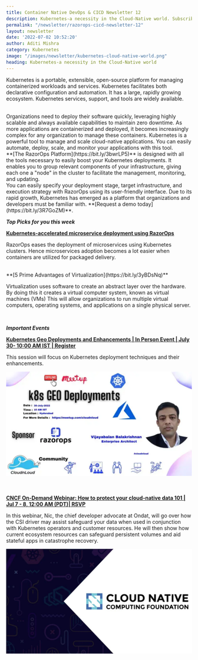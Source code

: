 ```yaml
---
title: Container Native DevOps & CICD Newsletter 12
description: Kubernetes-a necessity in the Cloud-Native world. Subscribe to get the latest updates on container-native and DevOps news around the globe.
permalink: "/newsletter/razorops-cicd-newsletter-12"
layout: newsletter
date: '2022-07-02 10:52:20'
author: Aditi Mishra
category: Kubernetes
image: "/images/newsletter/kubernetes-cloud-native-world.png"
heading: Kubernetes-a necessity in the Cloud-Native world
---
```


 Kubernetes is a portable, extensible, open-source platform for managing containerized workloads and services. Kubernetes facilitates both declarative configuration and automation. It has a large, rapidly growing ecosystem. Kubernetes services, support, and tools are widely available.

<br>
Organizations need to deploy their software quickly, leveraging highly scalable and always available capabilities to maintain zero downtime. As more applications are containerized and deployed, it becomes increasingly complex for any organization to manage these containers. Kubernetes is a powerful tool to manage and scale cloud-native applications. You can easily automate, deploy, scale, and monitor your applications with this tool.

<br>
**[The RazorOps Platform](https://bit.ly/3bwrLP5)** is designed with all the tools necessary to easily boost your Kubernetes deployments. It enables you to group relevant components of your infrastructure, giving each one a "node" in the cluster to facilitate the management, monitoring, and updating.

<br>
You can easily specify your deployment stage, target infrastructure, and execution strategy with RazorOps using its user-friendly interface. Due to its rapid growth, Kubernetes has emerged as a platform that organizations and developers must be familiar with. **[Request a demo today](https://bit.ly/3R7GoZM)**.


<br>

***Top Picks for you this week***


**[Kubernetes-accelerated microservice deployment using RazorOps](https://kubeify.medium.com/razorops-speeding-up-the-deployment-of-microservices-with-kubernetes-e07e50a0ee43)**

 RazorOps eases the deployment of microservices using Kubernetes clusters. Hence microservices adoption becomes a lot easier when containers are utilized for packaged delivery.
 
 <br>
**[5 Prime Advantages of Virtualization](https://bit.ly/3yBDsNq)**

Virtualization uses software to create an abstract layer over the hardware. By doing this it creates a virtual computer system, known as virtual machines (VMs) This will allow organizations to run multiple virtual computers, operating systems, and applications on a single physical server. 


<br>

***Important Events***

<p><b><a href="https://www.meetup.com/cloudnloud/events/286753400/" target="_blank">Kubernetes Geo Deployments and Enhancements | In Person Event | July 30- 10:00 AM IST | Register</a></b></p>

<div class="row">
  <div class="col-sm-4">
    <p>
  This session will focus on Kubernetes deployment techniques and their enhancements.
    </p>
    </div>
    <div class="col-sm-8">
    <img src="/images/newsletter/k8-geo-deployment.png">
    </div>
    
</div>


<br>
<br>

<p><b><a href="https://community.cncf.io/events/details/cncf-cncf-online-programs-presents-cncf-on-demand-webinar-how-to-protect-your-cloud-native-data-101/" target="_blank">CNCF On-Demand Webinar: How to protect your cloud-native data 101 | Jul 7 - 8, 12:00 AM (PDT)| RSVP </a></b></p>

<div class="row">
  <div class="col-sm-4">
    <p>
      In this webinar, Nic, the chief developer advocate at Ondat, will go over how the CSI driver may assist safeguard your data when used in conjunction with Kubernetes operators and customer resources. He will then show how current ecosystem resources can safeguard persistent volumes and aid stateful apps in catastrophe recovery.
    </p>
    </div>
    <div class="col-sm-8">
    <img src="/images/newsletter/cloud-native-cloud-computing.png">
    </div>
    
</div>


